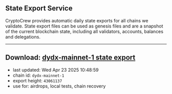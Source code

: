 ## State Export Service
CryptoCrew provides automatic daily state exports for all chains we validate. State export files can be used as genesis files and are a snapshot of the current blockchain state, including all validators, accounts, balances and delegations.

---
**Download: [dydx-mainnet-1 state export](https://dl-tyo.ccvalidators.com/SERVICE/dydx/dydx-mainnet-1_export_43061137.json)**
---

- last updated: Wed Apr 23 2025 10:48:59
- chain id: `dydx-mainnet-1`
- export height: `43061137`
- use for: airdrops, local tests, chain recovery
